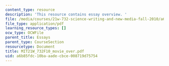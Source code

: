```yaml
---
content_type: resource
description: 'This resource contains essay overview. '
file: /media/courses/21w-732-science-writing-and-new-media-fall-2010/a6b85fdc10baaadecbce008719d75754_MIT21W_732F10_movie_over.pdf
file_type: application/pdf
learning_resource_types: []
ocw_type: OCWFile
parent_title: Essays
parent_type: CourseSection
resourcetype: Document
title: MIT21W_732F10_movie_over.pdf
uid: a6b85fdc-10ba-aade-cbce-008719d75754
---
```

